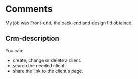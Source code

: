 # Comments
My job was Front-end, the back-end and design I'd obtained.

## Crm-description
You can:
- create, change or delete a client.
- search the needed client.
- share the link to the client's page.
